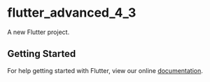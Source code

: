 # flutter_advanced_4_3

A new Flutter project.

## Getting Started

For help getting started with Flutter, view our online
[documentation](https://flutter.io/).
